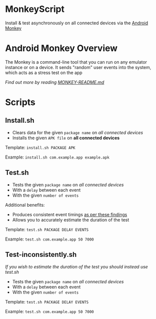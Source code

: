 # MonkeyScript

Install & test asynchronously on all connected devices via the [Android Monkey](https://developer.android.com/studio/test/monkey.html)

# Android Monkey Overview

The Monkey is a command-line tool that you can run on any emulator instance or on a device. It sends "random" user events into the system, which acts as a stress test on the app

*Find out more by reading [MONKEY-README.md](MONKEY-README.md)*

# Scripts

## Install.sh

* Clears data for the given `package name` on *all connected devices*
* Installs the given `APK file` on **all connected devices**

Template: `install.sh PACKAGE APK`

Example: `install.sh com.example.app example.apk`

## Test.sh

* Tests the given `package name` on *all connected devices*
* With a `delay` between each event
* With the given `number of events`

Additional benefits:
* Produces consistent event timings [as per these findings](MONKEY-README.md#delaying-events)
* Allows you to accurately estimate the duration of the test

Template: `test.sh PACKAGE DELAY EVENTS`

Example: `test.sh com.example.app 50 7000`

## Test-inconsistently.sh

*If you wish to estimate the duration of the test you should instead use test.sh*

* Tests the given `package name` on *all connected devices*
* With a `delay` between each event
* With the given `number of events`

Template: `test.sh PACKAGE DELAY EVENTS`

Example: `test.sh com.example.app 50 7000`
